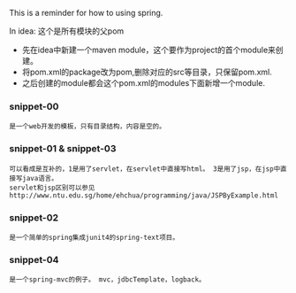 This is a reminder for how to using spring.

In idea:
这个是所有模块的父pom
* 先在idea中新建一个maven module，这个要作为project的首个module来创建。
* 将pom.xml的package改为pom,删除对应的src等目录，只保留pom.xml.
* 之后创建的module都会这个pom.xml的modules下面新增一个module.

### snippet-00
    是一个web开发的模板，只有目录结构，内容是空的。

### snippet-01 & snippet-03
    可以看成是互补的，1是用了servlet，在servlet中直接写html。 3是用了jsp，在jsp中直接写java语言。
    servlet和jsp区别可以参见 http://www.ntu.edu.sg/home/ehchua/programming/java/JSPByExample.html
    
### snippet-02
    是一个简单的spring集成junit4的spring-text项目。
    
### snippet-04
    是一个spring-mvc的例子。 mvc，jdbcTemplate，logback。
    